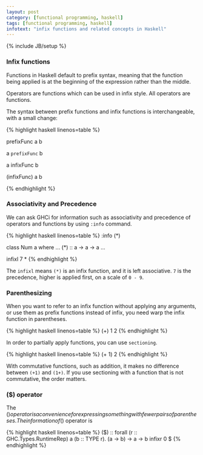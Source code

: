 ```yaml
---
layout: post
category: [functional programming, haskell]
tags: [functional programming, haskell]
infotext: "infix functions and related concepts in Haskell"
---
```

{% include JB/setup %}

### Infix functions

Functions in Haskell default to prefix syntax, meaning that the function 
being applied is at the beginning of the expression rather than the middle.

Operators are functions which can be used in infix style. All operators 
are functions.

The syntax between prefix functions and infix functions is interchangeable, 
with a small change:

{% highlight haskell linenos=table %}

prefixFunc a b

a `prefixFunc` b

a infixFunc b

(infixFunc) a b

{% endhighlight %}

### Associativity and Precedence

We can ask GHCi for information such as associativity and precedence of 
operators and functions by using `:info` command.

{% highlight haskell linenos=table %}
:info (*)

class Num a where
  ...
  (*) :: a -> a -> a
  ...

infixl 7 *
{% endhighlight %}

The `infixl` means `(*)` is an infix function, and it is left associative. 
`7` is the precedence, higher is applied first, on a scale of `0 - 9`.

### Parenthesizing

When you want to refer to an infix function without applying any arguments, 
or use them as prefix functions instead of infix, you need warp the infix 
function in parentheses.

{% highlight haskell linenos=table %}
(+) 1 2
{% endhighlight %}

In order to partially apply functions, you can use `sectioning`.

{% highlight haskell linenos=table %}
(+ 1) 2
{% endhighlight %}

With commutative functions, such as addition, it makes no difference between 
`(+1)` and `(1+)`. If you use sectioning with a function that is not 
commutative, the order matters.

### ($) operator

The ($) operator is a convenience for expressing something with fewer pairs 
of parentheses. The information of ($) operator is

{% highlight haskell linenos=table %}
($) ::
  forall (r :: GHC.Types.RuntimeRep) a (b :: TYPE r).
  (a -> b) -> a -> b
infixr 0 $
{% endhighlight %}